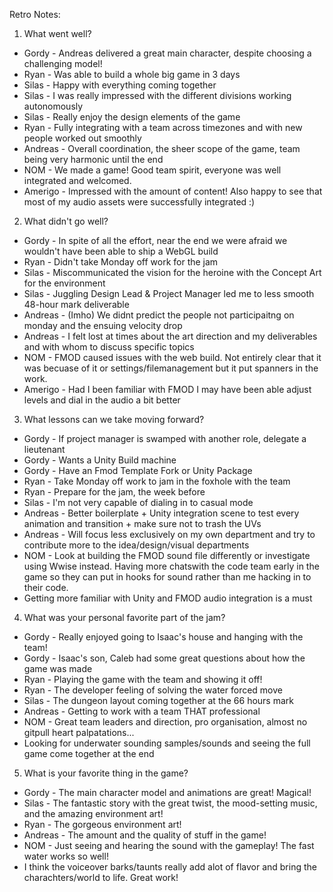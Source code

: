 Retro Notes:

1. What went well?
- Gordy - Andreas delivered a great main character, despite choosing a challenging model!
- Ryan - Was able to build a whole big game in 3 days
- Silas - Happy with everything coming together
- Silas - I was really impressed with the different divisions working autonomously
- Silas - Really enjoy the design elements of the game
- Ryan - Fully integrating with a team across timezones and with new people worked out smoothly
- Andreas - Overall coordination, the sheer scope of the game, team being very harmonic until the end
- NOM - We made a game! Good team spirit, everyone was well integrated and welcomed.
- Amerigo - Impressed with the amount of content! Also happy to see that most of my audio assets were successfully integrated :)

2. What didn't go well?
- Gordy - In spite of all the effort, near the end we were afraid we wouldn't have been able to ship a WebGL build
- Ryan - Didn't take Monday off work for the jam
- Silas - Miscommunicated the vision for the heroine with the Concept Art for the environment
- Silas - Juggling Design Lead & Project Manager led me to less smooth 48-hour mark deliverable
- Andreas - (Imho) We didnt predict the people not participaitng on monday and the ensuing velocity drop
- Andreas - I felt lost at times about the art direction and my deliverables and with whom to discuss specific topics
- NOM - FMOD caused issues with the web build. Not entirely clear that it was becuase of it or settings/filemanagement but it put spanners in the work.
- Amerigo - Had I been familiar with FMOD I may have been able adjust levels and dial in the audio a bit better

3. What lessons can we take moving forward?
- Gordy - If project manager is swamped with another role, delegate a lieutenant
- Gordy - Wants a Unity Build machine
- Gordy - Have an Fmod Template Fork or Unity Package
- Ryan - Take Monday off work to jam in the foxhole with the team
- Ryan - Prepare for the jam, the week before
- Silas - I'm not very capable of dialing in to casual mode
- Andreas - Better boilerplate + Unity integration scene to test every animation and transition + make sure not to trash the UVs
- Andreas - Will focus less exclusively on my own department and try to contribute more to the idea/design/visual departments
- NOM - Look at building the FMOD sound file differently or investigate using Wwise instead. Having more chatswith the code team early in the game so they can put in hooks for sound rather than me hacking in to their code.
- Getting more familiar with Unity and FMOD audio integration is a must

4. What was your personal favorite part of the jam?
- Gordy - Really enjoyed going to Isaac's house and hanging with the team!
- Gordy - Isaac's son, Caleb had some great questions about how the game was made
- Ryan - Playing the game with the team and showing it off!
- Ryan - The developer feeling of solving the water forced move
- Silas - The dungeon layout coming together at the 66 hours mark
- Andreas - Getting to work with a team THAT professional
- NOM - Great team leaders and direction, pro organisation, almost no gitpull heart palpatations...
- Looking for underwater sounding samples/sounds and seeing the full game come together at the end

5. What is your favorite thing in the game?
- Gordy - The main character model and animations are great! Magical!
- Silas - The fantastic story with the great twist, the mood-setting music, and the amazing environment art!
- Ryan - The gorgeous environment art!
- Andreas - The amount and the quality of stuff in the game!
- NOM - Just seeing and hearing the sound with the gameplay! The fast water works so well!
- I think the voiceover barks/taunts really add alot of flavor and bring the charachters/world to life. Great work!

